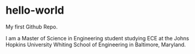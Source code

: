 # hello-world
My first Github Repo.

I am a Master of Science in Engineering student studying ECE at the Johns Hopkins University Whiting School of Engineering in Baltimore, Maryland.
